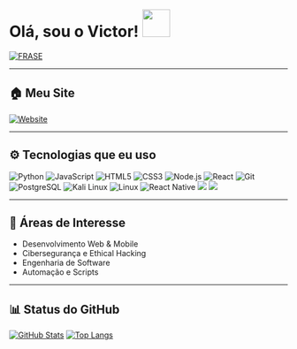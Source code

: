# Olá, sou o Victor!  <a href="Hey"><img src="https://raw.githubusercontent.com/TOXIC-DEVIL/TOXIC-DEVIL/TOXIC-DEVIL-OFFICIAL/media/Hi.gif" width="50px"></a>

[![FRASE](https://readme-typing-svg.herokuapp.com?font=Fira+Code&size=22&pause=1000&color=%2331F7EA&center=true&vCenter=true&width=435&lines=BEM-VINDO+AO+MEU+GITHUB;OLÁ%2C+Me+chamo+Victor+Hugo;DEVELOPER+PLENO+%F0%9F%91%A8%E2%80%8D%F0%9F%92%BB;CURSANDO+ENGENHARIA+DE+SOFTWARE;VALEU+POR+VISITAR+MEU+GITHUB+%F0%9F%91%8D)](https://git.io/typing-svg)

---

## 🏠 Meu Site
[![Website](https://img.shields.io/badge/Portfólio-victormattos564--port--7v47.bolt.host-blue?style=for-the-badge&logo=google-chrome)](https://victormattos564-port-7v47.bolt.host)

---

## ⚙️ Tecnologias que eu uso

![Python](https://img.shields.io/badge/Python-3776AB?style=for-the-badge&logo=python&logoColor=white)
![JavaScript](https://img.shields.io/badge/JavaScript-F7DF1E?style=for-the-badge&logo=javascript&logoColor=black)
![HTML5](https://img.shields.io/badge/HTML5-E34F26?style=for-the-badge&logo=html5&logoColor=white)
![CSS3](https://img.shields.io/badge/CSS3-1572B6?style=for-the-badge&logo=css3&logoColor=white)
![Node.js](https://img.shields.io/badge/Node.js-43853D?style=for-the-badge&logo=node.js&logoColor=white)
![React](https://img.shields.io/badge/React-20232A?style=for-the-badge&logo=react&logoColor=61DAFB)
![Git](https://img.shields.io/badge/Git-F05032?style=for-the-badge&logo=git&logoColor=white)
![PostgreSQL](https://img.shields.io/badge/PostgreSQL-336791?style=for-the-badge&logo=postgresql&logoColor=white)
![Kali Linux](https://img.shields.io/badge/Kali_Linux-557C94?style=for-the-badge&logo=kali-linux&logoColor=white)
![Linux](https://img.shields.io/badge/Linux-FCC624?style=for-the-badge&logo=linux&logoColor=black)
<img src="https://img.shields.io/badge/React_Native-20232A?style=for-the-badge&logo=react&logoColor=61DAFB" alt="React Native"/>
<img src="https://img.shields.io/badge/Progress_4GL-003B57?style=for-the-badge&logo=progress&logoColor=white"/>
<img src="https://img.shields.io/badge/QAD-005BAC?style=for-the-badge&logoColor=white"/> 

---

## 🎯 Áreas de Interesse
- Desenvolvimento Web & Mobile  
- Cibersegurança e Ethical Hacking  
- Engenharia de Software  
- Automação e Scripts  

---

## 📊 Status do GitHub

[![GitHub Stats](https://github-readme-stats.vercel.app/api?username=victormattos564&show_icons=true&count_private=true&hide_title=true&theme=dark)](https://github.com/anuraghazra/github-readme-stats)
[![Top Langs](https://github-readme-stats.vercel.app/api/top-langs/?username=victormattos564&langs_count=20&theme=dark)](https://github.com/anuraghazra/github-readme-stats)
